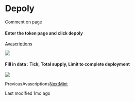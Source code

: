 # Depoly

[Comment on page](../.gitbook/assets/comments)

#### Enter the token page and click depoly <a href="#enter-the-token-page-and-click-depoly" id="enter-the-token-page-and-click-depoly"></a>

[Avascriptions](https://avascriptions.com/token)

![](https://1017790421-files.gitbook.io/\~/files/v0/b/gitbook-x-prod.appspot.com/o/spaces%2Fqy4KBPMImpPIorbU0BJL%2Fuploads%2Fxmt168pRb5jRy0Zj2L1n%2F%E6%88%AA%E5%B1%8F2023-11-30%2016.27.41.png?alt=media\&token=df1aa81c-a7f3-420e-b500-708927269795)

#### Fill in data : Tick, Total supply, Limit to complete deployment <a href="#fill-in-data-tick-total-supply-limit-to-complete-deployment" id="fill-in-data-tick-total-supply-limit-to-complete-deployment"></a>

![](https://1017790421-files.gitbook.io/\~/files/v0/b/gitbook-x-prod.appspot.com/o/spaces%2Fqy4KBPMImpPIorbU0BJL%2Fuploads%2Fk8mUHFjRU6isio4IH8JY%2F%E6%88%AA%E5%B1%8F2023-11-30%2016.34.39.png?alt=media\&token=fcde4905-0e7b-4ea4-ad07-76d7c10d3e51)

PreviousAvascriptions[NextMint](broken-reference)

Last modified 1mo ago
